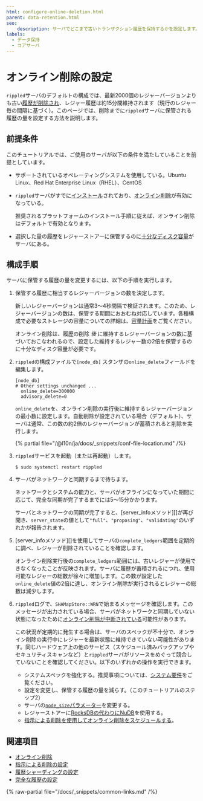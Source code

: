 ```yaml
---
html: configure-online-deletion.html
parent: data-retention.html
seo:
    description: サーバでどこまで古いトランザクション履歴を保持するかを設定します。
labels:
  - データ保持
  - コアサーバ
---
```

# オンライン削除の設定

`rippled`サーバのデフォルトの構成では、最新2000個のレジャーバージョンよりも古い[履歴が削除され](online-deletion.md)、レジャー履歴は約15分間維持されます（現行のレジャー毎の間隔に基づく）。このページでは、削除までに`rippled`サーバに保管される履歴の量を設定する方法を説明します。

## 前提条件

このチュートリアルでは、ご使用のサーバが以下の条件を満たしていることを前提としています。

- サポートされているオペレーティングシステムを使用している。Ubuntu Linux、Red Hat Enterprise Linux（RHEL）、CentOS

- `rippled`サーバがすでに[インストール](../../installation/index.md)されており、[オンライン削除](online-deletion.md)が有効になっている。

    推奨されるプラットフォームのインストール手順に従えば、オンライン削除はデフォルトで有効となります。

- 選択した量の履歴をレジャーストアーに保管するのに[十分なディスク容量](../../installation/capacity-planning.md)がサーバにある。


## 構成手順

サーバに保管する履歴の量を変更するには、以下の手順を実行します。

1. 保管する履歴に相当するレジャーバージョンの数を決定します。

    新しいレジャーバージョンは通常3～4秒間隔で検証されます。このため、レジャーバージョンの数は、保管する期間におおむね対応しています。各種構成で必要なストレージの容量についての詳細は、[容量計画](../../installation/capacity-planning.md)をご覧ください。

    オンライン削除は、履歴の削除 _後_ に維持するレジャーバージョンの数に基づいておこなわれるので、設定した維持するレジャー数の2倍を保管するのに十分なディスク容量が必要です。

0. `rippled`の構成ファイルで`[node_db]` スタンザの`online_delete`フィールドを編集します。

    ```
    [node_db]
    # Other settings unchanged ...
      online_delete=300000
      advisory_delete=0
    ```

    `online_delete`を、オンライン削除の実行後に維持するレジャーバージョンの最小数に設定します。自動削除が設定されている場合（デフォルト）、サーバは通常、この数の約2倍のレジャーバージョンが蓄積されると削除を実行します。

    {% partial file="/@l10n/ja/docs/_snippets/conf-file-location.md" /%}

0. `rippled`サービスを起動（または再起動）します。

    ```
    $ sudo systemctl restart rippled
    ```

0. サーバがネットワークと同期するまで待ちます。

    ネットワークとシステムの能力と、サーバがオフラインになっていた期間に応じて、完全な同期が完了するまでには5～15分かかります。

    サーバとネットワークの同期が完了すると、[server_infoメソッド][]が再び開き、`server_state`の値として`"full"`、`"proposing"`、`"validating"`のいずれかが報告されます。

0. [server_infoメソッド][]を使用してサーバの`complete_ledgers`範囲を定期的に調べ、レジャーが削除されていることを確認します。

    オンライン削除実行後の`complete_ledgers`範囲には、古いレジャーが使用できなくなったことが反映されます。サーバに履歴が蓄積されるにつれ、使用可能なレジャーの総数が徐々に増加します。この数が設定した`online_delete`値の2倍に達し、オンライン削除が実行されるとレジャーの総数は減少します。

0. `rippled`ログで、`SHAMapStore::WRN`で始まるメッセージを確認します。このメッセージが出力されている場合、サーバがネットワークと同期していない状態になったために[オンライン削除が中断されている](online-deletion.md#オンライン削除の中断)可能性があります。

    この状況が定期的に発生する場合は、サーバのスペックが不十分で、オンライン削除の実行中にレジャーを最新状態に維持できていない可能性があります。同じハードウェア上の他のサービス（スケジュール済みバックアップやセキュリティスキャンなど）と`rippled`サーバがリソースをめぐって競合していないことを確認してください。以下のいずれかの操作を実行できます。

    - システムスペックを強化する。推奨事項については、[システム要件](../../installation/system-requirements.md)をご覧ください。
    - 設定を変更し、保管する履歴の量を減らす。（このチュートリアルのステップ2）
    - サーバの[`node_size`パラメーター](../../installation/capacity-planning.md)を変更する。
    - レジャーストアーに[RocksDBの代わりにNuDB](../../installation/capacity-planning.md)を使用する。
    - [指示による削除を使用してオンライン削除をスケジュールする](configure-advisory-deletion.md)。


## 関連項目

- [オンライン削除](online-deletion.md)
- [指示による削除の設定](configure-advisory-deletion.md)
- [履歴シャーディングの設定](configure-history-sharding.md)
- [完全な履歴の設定](configure-full-history.md)

{% raw-partial file="/docs/_snippets/common-links.md" /%}

